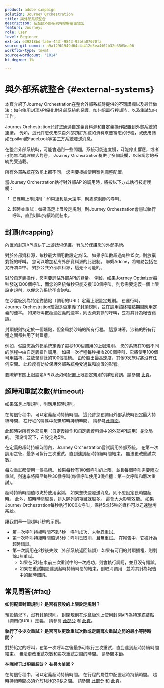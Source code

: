 ```yaml
---
product: adobe campaign
solution: Journey Orchestration
title: 與外部系統整合
description: 在整合外部系統時瞭解最佳做法
feature: Journeys
role: User
level: Beginner
exl-id: e39218bd-fa6e-443f-9843-92b7a07070fa
source-git-commit: a9a129b1949d64c4a412d3ea4002b32e3563ea96
workflow-type: tm+mt
source-wordcount: '1014'
ht-degree: 1%

---
```


# 與外部系統整合 {#external-systems}

本頁介紹了Journey Orchestration在整合外部系統時提供的不同護欄以及最佳做法：如何使用封頂API優化對外部系統的保護，如何配置行程超時，以及重試如何工作。

Journey Orchestration允許您通過自定義資料源和自定義操作配置到外部系統的連接。 例如，這允許您使用來自外部預訂系統的資料來豐富您的行程，或使用諸如Epsilon或Facebook等第三方系統發送消息。

在整合外部系統時，可能會遇到一些問題，系統可能速度慢，可能停止響應，或者可能無法處理較大的卷。 Journey Orchestration提供了多個護欄，以保護您的系統免受過載。

所有外部系統在效能上都不同。 您需要根據使用案例調整配置。

當Journey Orchestration執行對外部API的調用時，將按以下方式執行技術護欄：

1. 已應用上限規則：如果達到最大速率，則丟棄剩餘的呼叫。

2. 超時並重試：如果滿足上限設定規則，則Journey Orchestration會嘗試執行呼叫，直到超時持續時間結束。

## 封頂{#capping}

內置的封頂API提供了上游技術保護，有助於保護您的外部系統。

對於外部資料源，每秒最大調用數設定為15。 如果呼叫數超過每秒15次，則放棄剩餘的呼叫。 您可以增加私有外部資料源的此限制。 聯繫Adobe，將端點包括在允許清單中。 對於公共外部資料源，這是不可能的。

對於自定義操作，您需要評估外部API的容量。 例如，如果Journey Optimizer每秒發送1000個呼叫，而您的系統每秒只能支援100個呼叫，則您需要定義一個上限設定規則，以便您的系統不會飽和。

在沙盒級別為特定終結點（調用的URL）定義上限設定規則。 在運行時，Journey Orchestration驗證是否定義了封頂規則，並在調用該終結點期間應用定義的速率。 如果呼叫數超過定義的速率，則丟棄剩餘的呼叫，並將其計為報告錯誤。

封頂規則特定於一個端點，但全局於沙箱的所有行程。 這意味著，沙箱的所有行程之間都共用了封頂槽。

例如，假設您為外部系統定義了每秒100個調用的上限規則。 您的系統在10個不同的旅程中由自定義操作調用。 如果一次行程每秒接收200個呼叫，它將使用100個可用插槽，並放棄剩餘的100個插槽。 由於超出最高速度，其他9次旅程將沒有任何空間。 此粒度有助於保護外部系統免受過載和崩潰的影響。

要瞭解有關上限設定API以及如何配置上限設定規則的詳細資訊，請參閱 [此頁](../api/capping.md)。

## 超時和重試次數{#timeout}

如果滿足上限規則，則應用超時規則。

在每個行程中，可以定義超時持續時間。 這允許您在調用外部系統時設定最大持續時間。 在行程的屬性中配置超時持續時間。 請參見[此頁面](../building-journeys/changing-properties.md#timeout_and_error)。

此超時對所有外部調用（自定義操作和自定義資料源中的外部API調用）是全局的。 預設情況下，它設定為5秒。

在定義的超時持續時間內，Journey Orchestration嘗試調用外部系統。 在第一次調用之後，最多可執行三次重試，直到達到超時持續時間結束。 無法更改重試次數。

每次重試都使用一個插槽。 如果每秒有100個呼叫的上限，並且每個呼叫需要兩次重試，則速率將降至每秒30個呼叫(每個呼叫使用3個插槽：第一次呼叫和兩次重試)。

超時持續時間值取決於使用案例。 如果想快速發送消息，則不想設定長時間超時。 此外，超時時間越長，排入隊列的項目就越多。 這會大大影響效能。 如果Journey Orchestration每秒執行1000次呼叫，保持5或15秒的資料可以迅速壓垮系統。

讓我們舉一個超時5秒的示例。

* 第一次呼叫持續時間不到5秒：呼叫成功，未執行重試。
* 第一次呼叫持續時間超過5秒：呼叫已取消，且無重試。 在報告中，它被計為超時錯誤。
* 第一次調用在2秒後失敗（外部系統返回錯誤）:如果有可用的封頂插槽，則剩餘3秒重試。
   * 如果在5秒結束前三次重試中的一次成功，則會執行調用，並且沒有錯誤。
   * 如果在重試期間達到超時持續時間的結束，則取消調用，並將其計為報告中的超時錯誤。

## 常見問答{#faq}

**如何配置封頂規則？ 是否有預設的上限設定規則？**

預設情況下，沒有封頂規則。 封閉規則在沙盒級別上使用封閉API為特定終結點（調用的URL）定義。 請參閱 [此部分](../about/external-systems.md#capping) 和 [此頁](../api/capping.md)。

**執行了多少次重試？ 是否可以更改重試次數或定義兩次重試之間的最小等待時間？**

對於給定的呼叫，在第一次呼叫之後最多可執行三次重試，直到達到超時持續時間結束。 無法更改重試次數和每次重試之間的時間。 請參閱[本節](../about/external-systems.md#timeout)。

**在哪裡可以配置超時？ 有最大值嗎？**

在每個行程中，可以定義超時持續時間。 在行程的屬性中配置超時持續時間。 超時持續時間必須介於1秒和30秒之間。 請參閱 [此部分](../about/external-systems.md#timeout) 和 [此頁](../building-journeys/changing-properties.md#timeout_and_error)。
